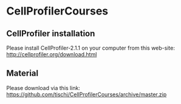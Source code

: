 # CellProfilerCourses

## CellProfiler installation

Please install CellProfiler-2.1.1 on your computer from this web-site: http://cellprofiler.org/download.html

## Material

Please download via this link: https://github.com/tischi/CellProfilerCourses/archive/master.zip
